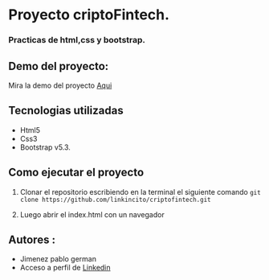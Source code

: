 # Proyecto criptoFintech.
### Practicas de html,css y bootstrap.

## Demo del proyecto:

Mira la demo del proyecto [Aqui](https://criptoproyectfintech.netlify.app/)


## Tecnologias utilizadas

- Html5
- Css3 
- Bootstrap v5.3.


## Como ejecutar el proyecto

1. Clonar el repositorio escribiendo en la terminal el siguiente comando `git clone https://github.com/linkincito/criptofintech.git`

2. Luego abrir el index.html con un navegador

## Autores :

- Jimenez pablo german
- Acceso a perfil de [Linkedin](https://www.linkedin.com/in/pablo-german-jimenez-0b706a200/)
